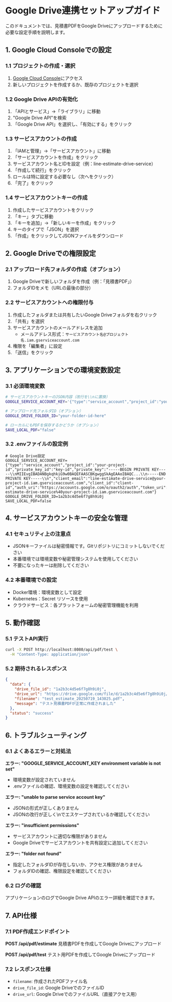 # Google Drive連携セットアップガイド

このドキュメントでは、見積書PDFをGoogle Driveにアップロードするために必要な設定手順を説明します。

## 1. Google Cloud Consoleでの設定

### 1.1 プロジェクトの作成・選択
1. [Google Cloud Console](https://console.cloud.google.com/)にアクセス
2. 新しいプロジェクトを作成するか、既存のプロジェクトを選択

### 1.2 Google Drive APIの有効化
1. 「APIとサービス」→「ライブラリ」に移動
2. "Google Drive API"を検索
3. 「Google Drive API」を選択し、「有効にする」をクリック

### 1.3 サービスアカウントの作成
1. 「IAMと管理」→「サービスアカウント」に移動
2. 「サービスアカウントを作成」をクリック
3. サービスアカウント名とIDを設定（例：line-estimate-drive-service）
4. 「作成して続行」をクリック
5. ロールは特に設定する必要なし（次へをクリック）
6. 「完了」をクリック

### 1.4 サービスアカウントキーの作成
1. 作成したサービスアカウントをクリック
2. 「キー」タブに移動
3. 「キーを追加」→「新しいキーを作成」をクリック
4. キーのタイプで「JSON」を選択
5. 「作成」をクリックしてJSONファイルをダウンロード

## 2. Google Driveでの権限設定

### 2.1 アップロード先フォルダの作成（オプション）
1. Google Driveで新しいフォルダを作成（例：「見積書PDF」）
2. フォルダIDをメモ（URLの最後の部分）

### 2.2 サービスアカウントへの権限付与
1. 作成したフォルダまたは共有したいGoogle Driveフォルダを右クリック
2. 「共有」を選択
3. サービスアカウントのメールアドレスを追加
   - メールアドレス形式：`サービスアカウント名@プロジェクト名.iam.gserviceaccount.com`
4. 権限を「編集者」に設定
5. 「送信」をクリック

## 3. アプリケーションでの環境変数設定

### 3.1 必須環境変数

```bash
# サービスアカウントキーのJSON内容（改行を\\nに置換）
GOOGLE_SERVICE_ACCOUNT_KEY='{"type":"service_account","project_id":"your-project-id",...}'

# アップロード先フォルダID（オプション）
GOOGLE_DRIVE_FOLDER_ID="your-folder-id-here"

# ローカルにもPDFを保存するかどうか（オプション）
SAVE_LOCAL_PDF="false"
```

### 3.2 .envファイルの設定例

```env
# Google Drive設定
GOOGLE_SERVICE_ACCOUNT_KEY={"type":"service_account","project_id":"your-project-id","private_key_id":"key-id","private_key":"-----BEGIN PRIVATE KEY-----\\nMIIEvgIBADANBgkqhkiG9w0BAQEFAASCBKgwggSkAgEAAoIBAQC...\\n-----END PRIVATE KEY-----\\n","client_email":"line-estimate-drive-service@your-project-id.iam.gserviceaccount.com","client_id":"client-id","auth_uri":"https://accounts.google.com/o/oauth2/auth","token_uri":"https://oauth2.googleapis.com/token","auth_provider_x509_cert_url":"https://www.googleapis.com/oauth2/v1/certs","client_x509_cert_url":"https://www.googleapis.com/robot/v1/metadata/x509/line-estimate-drive-service%40your-project-id.iam.gserviceaccount.com"}
GOOGLE_DRIVE_FOLDER_ID=1a2b3c4d5e6f7g8h9i0j
SAVE_LOCAL_PDF=false
```

## 4. サービスアカウントキーの安全な管理

### 4.1 セキュリティ上の注意点
- JSONキーファイルは秘密情報です。Gitリポジトリにコミットしないでください
- 本番環境では環境変数や秘密管理システムを使用してください
- 不要になったキーは削除してください

### 4.2 本番環境での設定
- Docker環境：環境変数として設定
- Kubernetes：Secret リソースを使用
- クラウドサービス：各プラットフォームの秘密管理機能を利用

## 5. 動作確認

### 5.1 テストAPI実行
```bash
curl -X POST http://localhost:8080/api/pdf/test \
  -H "Content-Type: application/json"
```

### 5.2 期待されるレスポンス
```json
{
  "data": {
    "drive_file_id": "1a2b3c4d5e6f7g8h9i0j",
    "drive_url": "https://drive.google.com/file/d/1a2b3c4d5e6f7g8h9i0j/view",
    "filename": "test_estimate_20250719_143025.pdf",
    "message": "テスト見積書PDFが正常に作成されました"
  },
  "status": "success"
}
```

## 6. トラブルシューティング

### 6.1 よくあるエラーと対処法

**エラー: "GOOGLE_SERVICE_ACCOUNT_KEY environment variable is not set"**
- 環境変数が設定されていません
- .envファイルの確認、環境変数の設定を確認してください

**エラー: "unable to parse service account key"**
- JSONの形式が正しくありません
- JSONの改行が正しく\\nでエスケープされているか確認してください

**エラー: "insufficient permissions"**
- サービスアカウントに適切な権限がありません
- Google Driveでサービスアカウントを共有設定に追加してください

**エラー: "folder not found"**
- 指定したフォルダIDが存在しないか、アクセス権限がありません
- フォルダIDの確認、権限設定を確認してください

### 6.2 ログの確認
アプリケーションのログでGoogle Drive APIのエラー詳細を確認できます。

## 7. API仕様

### 7.1 PDF作成エンドポイント

**POST /api/pdf/estimate**
見積書PDFを作成してGoogle Driveにアップロード

**POST /api/pdf/test**
テスト用PDFを作成してGoogle Driveにアップロード

### 7.2 レスポンス仕様
- `filename`: 作成されたPDFファイル名
- `drive_file_id`: Google DriveでのファイルID
- `drive_url`: Google DriveでのファイルURL（直接アクセス用）